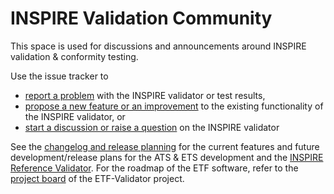 # INSPIRE Validation Community
This space is used for discussions and announcements around INSPIRE validation & conformity testing.

Use the issue tracker to
- [report a problem](https://github.com/inspire-eu-validation/community/issues/new?template=problem.md) with the INSPIRE validator or test results,
- [propose a new feature or an improvement](https://github.com/inspire-eu-validation/community/issues/new?template=improvement-proposal.md) to the existing functionality of the INSPIRE validator, or
- [start a discussion or raise a question](https://github.com/inspire-eu-validation/community/issues/new?template=discussion.md)  on the INSPIRE validator

See the [changelog and release planning](changelog_release-planning.md) for the current features and future development/release plans for the ATS & ETS development and the [INSPIRE Reference Validator](http://inspire-sandbox.jrc.ec.europa.eu/validator/). For the roadmap of the ETF software, refer to the [project board](https://github.com/orgs/etf-validator/projects/2) of the ETF-Validator project.
